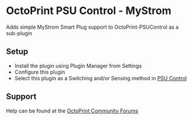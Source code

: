 # OctoPrint PSU Control - MyStrom

Adds simple MyStrom Smart Plug support to OctoPrint-PSUControl as a sub-plugin

## Setup

- Install the plugin using Plugin Manager from Settings
- Configure this plugin
- Select this plugin as a Switching and/or Sensing method in [PSU Control](https://github.com/kantlivelong/OctoPrint-PSUControl)

## Support

Help can be found at the [OctoPrint Community Forums](https://community.octoprint.org)
